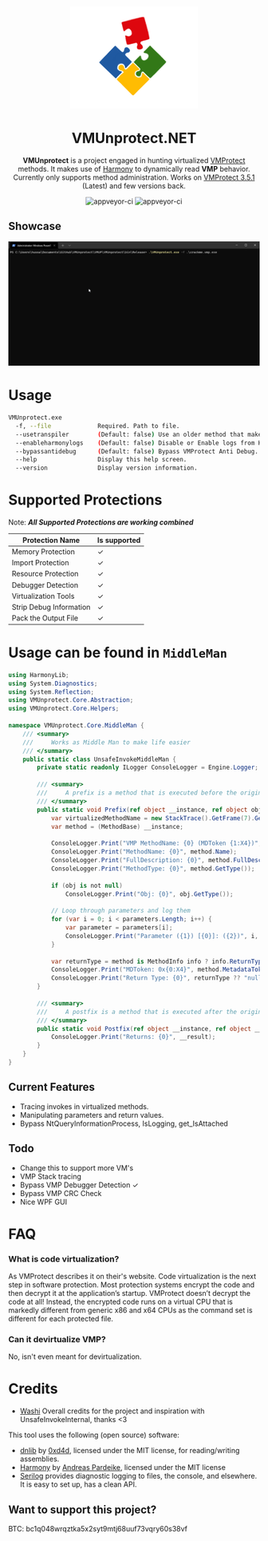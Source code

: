 <p align="center">
  <img width="256" heigth="256" src="Docs/vmup.png">
<h1 align="center">VMUnprotect.NET</h1>
<p align="center">
  <strong>VMUnprotect</strong> is a project engaged in hunting virtualized <a href="https://vmpsoft.com">VMProtect</a> methods. It makes use of <a href="https://github.com/pardeike/Harmony">Harmony</a> to dynamically read <strong>VMP</strong> behavior. Currently only supports method administration. Works on <a href="https://vmpsoft.com/20210919/vmprotect-3-5-1/">VMProtect 3.5.1</a> (Latest) and few versions back.
</p>
</p>
<p align="center">
  <img src="https://forthebadge.com/images/badges/built-with-love.svg" alt="appveyor-ci" />
  <img src="https://forthebadge.com/images/badges/made-with-c-sharp.svg" alt="appveyor-ci" />
</p>
</p>

## Showcase
<img src="Docs/show.gif">

# Usage
```sh
VMUnprotect.exe 
  -f, --file             Required. Path to file.
  --usetranspiler        (Default: false) Use an older method that makes use of Transpiler (not recommended).
  --enableharmonylogs    (Default: false) Disable or Enable logs from Harmony.
  --bypassantidebug      (Default: false) Bypass VMProtect Anti Debug.
  --help                 Display this help screen.
  --version              Display version information.
```

# Supported Protections
Note: ***All Supported Protections are working combined***

Protection Name         | Is supported 
------------------------|-------------- 
Memory Protection       | ✓  
Import Protection       | ✓  
Resource Protection     | ✓  
Debugger Detection      | ✓  
Virtualization Tools    | ✓ 
Strip Debug Information | ✓  
Pack the Output File    | ✓ 

# Usage can be found in ```MiddleMan```
```csharp
using HarmonyLib;
using System.Diagnostics;
using System.Reflection;
using VMUnprotect.Core.Abstraction;
using VMUnprotect.Core.Helpers;

namespace VMUnprotect.Core.MiddleMan {
    /// <summary>
    ///     Works as Middle Man to make life easier
    /// </summary>
    public static class UnsafeInvokeMiddleMan {
        private static readonly ILogger ConsoleLogger = Engine.Logger;

        /// <summary>
        ///     A prefix is a method that is executed before the original method
        /// </summary>
        public static void Prefix(ref object __instance, ref object obj, ref object[] parameters, ref object[] arguments) {
            var virtualizedMethodName = new StackTrace().GetFrame(7).GetMethod();
            var method = (MethodBase) __instance;

            ConsoleLogger.Print("VMP MethodName: {0} (MDToken {1:X4})", virtualizedMethodName.FullDescription(), virtualizedMethodName.MetadataToken.ToString());
            ConsoleLogger.Print("MethodName: {0}", method.Name);
            ConsoleLogger.Print("FullDescription: {0}", method.FullDescription());
            ConsoleLogger.Print("MethodType: {0}", method.GetType());
            
            if (obj is not null)
                ConsoleLogger.Print("Obj: {0}", obj.GetType());

            // Loop through parameters and log them
            for (var i = 0; i < parameters.Length; i++) {
                var parameter = parameters[i];
                ConsoleLogger.Print("Parameter ({1}) [{0}]: ({2})", i, parameter.GetType(), Formatter.FormatObject(parameter));
            }

            var returnType = method is MethodInfo info ? info.ReturnType.FullName : "System.Object";
            ConsoleLogger.Print("MDToken: 0x{0:X4}", method.MetadataToken);
            ConsoleLogger.Print("Return Type: {0}", returnType ?? "null");
        }

        /// <summary>
        ///     A postfix is a method that is executed after the original method
        /// </summary>
        public static void Postfix(ref object __instance, ref object __result, ref object obj, ref object[] parameters, ref object[] arguments) {
            ConsoleLogger.Print("Returns: {0}", __result);
        }
    }
}
```

## Current Features
- Tracing invokes in virtualized methods.
- Manipulating parameters and return values.
- Bypass NtQueryInformationProcess, IsLogging, get_IsAttached


## Todo
- Change this to support more VM's
- VMP Stack tracing
- Bypass VMP Debugger Detection ✓
- Bypass VMP CRC Check
- Nice WPF GUI

# FAQ
### What is code virtualization? 
As VMProtect describes it on their's website. Code virtualization is the next step in software protection. Most protection systems encrypt the code and then decrypt it at the application’s startup. VMProtect doesn’t decrypt the code at all! Instead, the encrypted code runs on a virtual CPU that is markedly different from generic x86 and x64 CPUs as the command set is different for each protected file.

### Can it devirtualize VMP?
No, isn't even meant for devirtualization.

# Credits
* [Washi](https://github.com/Washi1337) Overall credits for the project and inspiration with UnsafeInvokeInternal, thanks <3

This tool uses the following (open source) software:
* [dnlib](https://github.com/0xd4d/dnlib) by [0xd4d](https://github.com/0xd4d), licensed under the MIT license, for reading/writing assemblies.
* [Harmony](https://github.com/pardeike/Harmony) by [Andreas Pardeike](https://github.com/pardeike), licensed under the MIT license
* [Serilog](https://github.com/serilog/serilog) provides diagnostic logging to files, the console, and elsewhere. It is easy to set up, has a clean API.


## Want to support this project?
BTC: bc1q048wrqztka5x2syt9mtj68uuf73vqry60s38vf